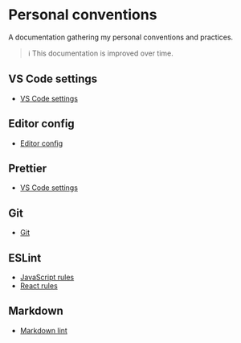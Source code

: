# Personal conventions

A documentation gathering my personal conventions and practices.

> ℹ️ This documentation is improved over time.

## VS Code settings

*   [VS Code settings](vscode/vscode-settings.md)

## Editor config

*   [Editor config](editorconfig/editorconfig.md)

## Prettier

*   [VS Code settings](prettier/prettier.md)

## Git

*   [Git](git/git.md)

## ESLint

*   [JavaScript rules](eslint/js-rules.md)
*   [React rules](eslint/react-rules.md)

## Markdown

*   [Markdown lint](markdown/markdownlint.md)

